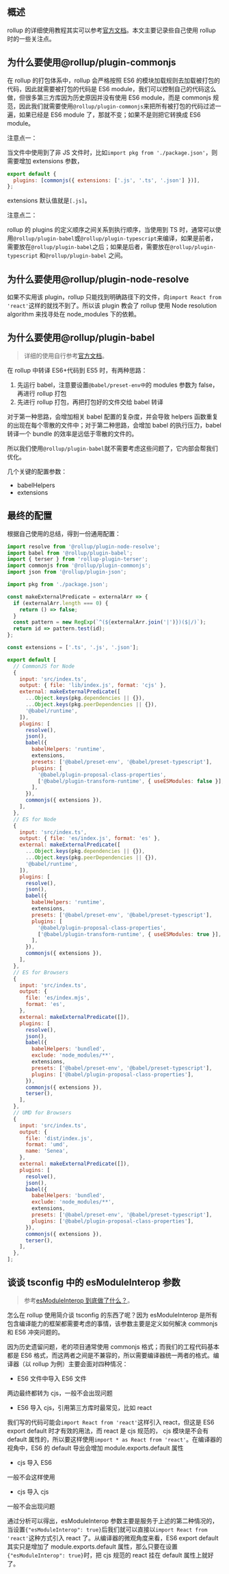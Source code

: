 ## 概述

rollup 的详细使用教程其实可以参考[官方文档](https://www.rollupjs.com/)。本文主要记录些自己使用 rollup 时的一些关注点。

## 为什么要使用@rollup/plugin-commonjs

在 rollup 的打包体系中，rollup 会严格按照 ES6 的模块加载规则去加载被打包的代码，因此就需要被打包的代码是 ES6 module，我们可以控制自己的代码这么做，但很多第三方库因为历史原因并没有使用 ES6 module，而是 commonjs 规范，因此我们就需要使用`@rollup/plugin-commonjs`来把所有被打包的代码过滤一遍，如果已经是 ES6 module 了，那就不变；如果不是则把它转换成 ES6 module。

注意点一：

当文件中使用到了非 JS 文件时，比如`import pkg from './package.json'`，则需要增加 extensions 参数，

```js
export default {
  plugins: [commonjs({ extensions: ['.js', '.ts', '.json'] })],
};
```

extensions 默认值就是`[.js]`。

注意点二：

rollup 的 plugins 的定义顺序之间关系到执行顺序，当使用到 TS 时，通常可以使用`@rollup/plugin-babel`或`@rollup/plugin-typescript`来编译，如果是前者，需要放在`@rollup/plugin-babel`之后；如果是后者，需要放在`@rollup/plugin-typescript` 和`@rollup/plugin-babel` 之间。

## 为什么要使用@rollup/plugin-node-resolve

如果不实用该 plugin，rollup 只能找到明确路径下的文件，向`import React from 'react'`这样的就找不到了。所以该 plugin 教会了 rollup 使用 Node resolution algorithm 来找寻处在 node_modules 下的依赖。

## 为什么要使用@rollup/plugin-babel

> 详细的使用自行参考[官方文档](https://www.npmjs.com/package/@rollup/plugin-babel)。

在 rollup 中转译 ES6+代码到 ES5 时，有两种思路：

1. 先运行 babel，注意要设置`@babel/preset-env中`的 modules 参数为 false，再进行 rollup 打包
2. 先进行 rollup 打包，再把打包好的文件交给 babel 转译

对于第一种思路，会增加相关 babel 配置的复杂度，并会导致 helpers 函数重复的出现在每个零散的文件中；对于第二种思路，会增加 babel 的执行压力，babel 转译一个 bundle 的效率是远低于零散的文件的。

所以我们使用`@rollup/plugin-babel`就不需要考虑这些问题了，它内部会帮我们优化。

几个关键的配置参数：

- babelHelpers
- extensions

## 最终的配置

根据自己使用的总结，得到一份通用配置：

```js
import resolve from '@rollup/plugin-node-resolve';
import babel from '@rollup/plugin-babel';
import { terser } from 'rollup-plugin-terser';
import commonjs from '@rollup/plugin-commonjs';
import json from '@rollup/plugin-json';

import pkg from './package.json';

const makeExternalPredicate = externalArr => {
  if (externalArr.length === 0) {
    return () => false;
  }
  const pattern = new RegExp(`^(${externalArr.join('|')})($|/)`);
  return id => pattern.test(id);
};

const extensions = ['.ts', '.js', '.json'];

export default [
  // CommonJS for Node
  {
    input: 'src/index.ts',
    output: { file: 'lib/index.js', format: 'cjs' },
    external: makeExternalPredicate([
      ...Object.keys(pkg.dependencies || {}),
      ...Object.keys(pkg.peerDependencies || {}),
      '@babel/runtime',
    ]),
    plugins: [
      resolve(),
      json(),
      babel({
        babelHelpers: 'runtime',
        extensions,
        presets: ['@babel/preset-env', '@babel/preset-typescript'],
        plugins: [
          '@babel/plugin-proposal-class-properties',
          ['@babel/plugin-transform-runtime', { useESModules: false }],
        ],
      }),
      commonjs({ extensions }),
    ],
  },
  // ES for Node
  {
    input: 'src/index.ts',
    output: { file: 'es/index.js', format: 'es' },
    external: makeExternalPredicate([
      ...Object.keys(pkg.dependencies || {}),
      ...Object.keys(pkg.peerDependencies || {}),
      '@babel/runtime',
    ]),
    plugins: [
      resolve(),
      json(),
      babel({
        babelHelpers: 'runtime',
        extensions,
        presets: ['@babel/preset-env', '@babel/preset-typescript'],
        plugins: [
          '@babel/plugin-proposal-class-properties',
          ['@babel/plugin-transform-runtime', { useESModules: true }],
        ],
      }),
      commonjs({ extensions }),
    ],
  },
  // ES for Browsers
  {
    input: 'src/index.ts',
    output: {
      file: 'es/index.mjs',
      format: 'es',
    },
    external: makeExternalPredicate([]),
    plugins: [
      resolve(),
      json(),
      babel({
        babelHelpers: 'bundled',
        exclude: 'node_modules/**',
        extensions,
        presets: ['@babel/preset-env', '@babel/preset-typescript'],
        plugins: ['@babel/plugin-proposal-class-properties'],
      }),
      commonjs({ extensions }),
      terser(),
    ],
  },
  // UMD for Browsers
  {
    input: 'src/index.ts',
    output: {
      file: 'dist/index.js',
      format: 'umd',
      name: 'Senea',
    },
    external: makeExternalPredicate([]),
    plugins: [
      resolve(),
      json(),
      babel({
        babelHelpers: 'bundled',
        exclude: 'node_modules/**',
        extensions,
        presets: ['@babel/preset-env', '@babel/preset-typescript'],
        plugins: ['@babel/plugin-proposal-class-properties'],
      }),
      commonjs({ extensions }),
      terser(),
    ],
  },
];
```

## 谈谈 tsconfig 中的 esModuleInterop 参数

> 参考[esModuleInterop 到底做了什么？](https://zhuanlan.zhihu.com/p/148081795)。

怎么在 rollup 使用简介谈 tsconfig 的东西了呢？因为 esModuleInterop 是所有包含编译能力的框架都需要考虑的事情，该参数主要是定义如何解决 commonjs 和 ES6 冲突问题的。

因为历史遗留问题，老的项目通常使用 commonjs 格式；而我们的工程代码基本都是 ES6 格式，而这两者之间是不兼容的，所以需要编译器统一两者的格式。编译器（以 rollup 为例）主要会面对四种情况：

- ES6 文件中导入 ES6 文件

两边最终都转为 cjs，一般不会出现问题

- ES6 导入 cjs，引用第三方库时最常见，比如 react

我们写的代码可能会`import React from 'react'`这样引入 react，但这是 ES6 export default 时才有效的用法，而 react 是 cjs 规范的， cjs 模块是不会有 default 属性的，所以要这样使用`import * as React from 'react'`。在编译器的视角中，ES6 的 default 导出会增加 module.exports.default 属性

- cjs 导入 ES6

一般不会这样使用

- cjs 导入 cjs

一般不会出现问题

通过分析可以得出，esModuleInterop 参数主要是服务于上述的第二种情况的，当设置`{"esModuleInterop": true}`后我们就可以直接以`import React from 'react'`这种方式引入 react 了。从编译器的微观角度来看，ES6 export default 其实只是增加了 module.exports.default 属性，那么只要在设置`{"esModuleInterop": true}`时，把 cjs 规范的 react 挂在 default 属性上就好了。
